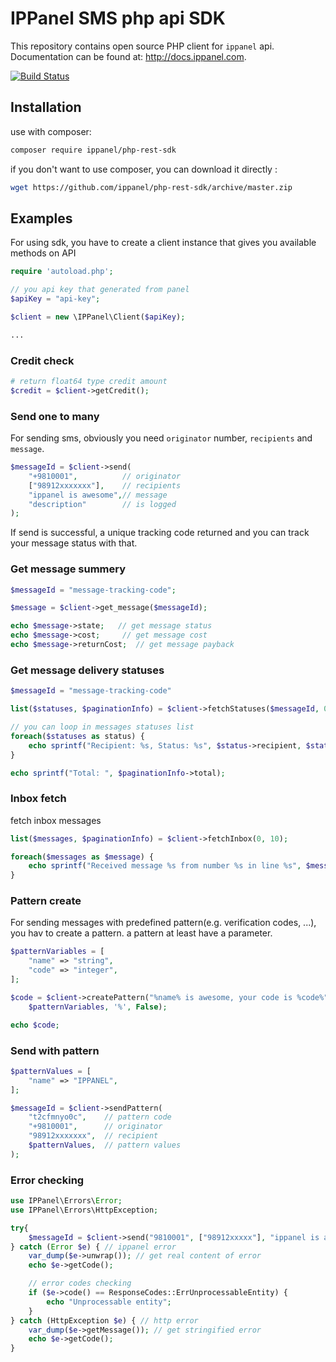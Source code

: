 # IPPanel SMS php api SDK

This repository contains open source PHP client for `ippanel` api. Documentation can be found
at: <http://docs.ippanel.com>.

[![Build Status](https://travis-ci.org/ippanel/php-rest-sdk.svg?branch=master)](https://travis-ci.org/ippanel/php-rest-sdk)

## Installation

use with composer:

```bash
composer require ippanel/php-rest-sdk
```

if you don't want to use composer, you can download it directly :

```bash
wget https://github.com/ippanel/php-rest-sdk/archive/master.zip
```

## Examples

For using sdk, you have to create a client instance that gives you available methods on API

```php
require 'autoload.php';

// you api key that generated from panel
$apiKey = "api-key";

$client = new \IPPanel\Client($apiKey);

...
```

### Credit check

```php
# return float64 type credit amount
$credit = $client->getCredit();

```

### Send one to many

For sending sms, obviously you need `originator` number, `recipients` and `message`.

```php
$messageId = $client->send(
    "+9810001",          // originator
    ["98912xxxxxxx"],    // recipients
    "ippanel is awesome",// message
    "description"        // is logged
);

```

If send is successful, a unique tracking code returned and you can track your message status with that.

### Get message summery

```php
$messageId = "message-tracking-code";

$message = $client->get_message($messageId);

echo $message->state;   // get message status
echo $message->cost;     // get message cost
echo $message->returnCost;  // get message payback
```

### Get message delivery statuses

```php
$messageId = "message-tracking-code"

list($statuses, $paginationInfo) = $client->fetchStatuses($messageId, 0, 10)

// you can loop in messages statuses list
foreach($statuses as status) {
    echo sprintf("Recipient: %s, Status: %s", $status->recipient, $status->status);
}

echo sprintf("Total: ", $paginationInfo->total);
```

### Inbox fetch

fetch inbox messages

```php
list($messages, $paginationInfo) = $client->fetchInbox(0, 10);

foreach($messages as $message) {
    echo sprintf("Received message %s from number %s in line %s", $message->message, $message->from, $message->to);
}
```

### Pattern create

For sending messages with predefined pattern(e.g. verification codes, ...), you hav to create a pattern. a pattern at
least have a parameter.

```php
$patternVariables = [
    "name" => "string",
    "code" => "integer",
];

$code = $client->createPattern("%name% is awesome, your code is %code%", "description", 
    $patternVariables, '%', False);

echo $code;
```

### Send with pattern

```php
$patternValues = [
    "name" => "IPPANEL",
];

$messageId = $client->sendPattern(
    "t2cfmnyo0c",    // pattern code
    "+9810001",      // originator
    "98912xxxxxxx",  // recipient
    $patternValues,  // pattern values
);
```

### Error checking

```php
use IPPanel\Errors\Error;
use IPPanel\Errors\HttpException;

try{
    $messageId = $client->send("9810001", ["98912xxxxx"], "ippanel is awesome");
} catch (Error $e) { // ippanel error
    var_dump($e->unwrap()); // get real content of error
    echo $e->getCode();

    // error codes checking
    if ($e->code() == ResponseCodes::ErrUnprocessableEntity) {
        echo "Unprocessable entity";
    }
} catch (HttpException $e) { // http error
    var_dump($e->getMessage()); // get stringified error
    echo $e->getCode();
}
```
